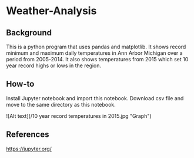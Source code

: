 # Weather-Analysis

## Background
This is a python program that uses pandas and matplotlib. It shows record minimum and maximum daily temperatures in Ann Arbor Michigan over a period from 2005-2014. It also shows temperatures from 2015 which set 10 year record highs or lows in the region.

## How-to

Install Jupyter notebook and import this notebook. Download csv file and move to the same directory as this notebook.


![Alt text](/10 year record temperatures in 2015.jpg "Graph")

## References
https://jupyter.org/
